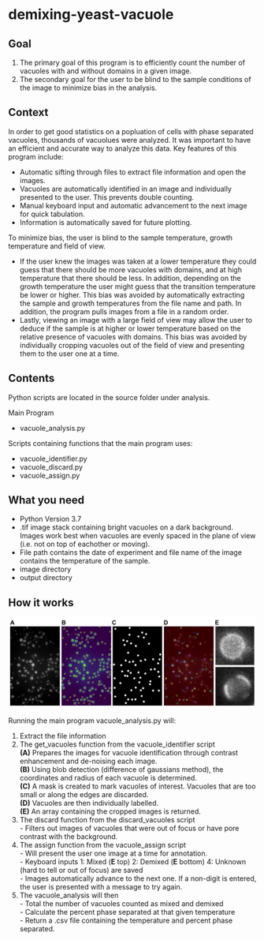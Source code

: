 # demixing-yeast-vacuole

## Goal

1. The primary goal of this program is to efficiently count the number of vacuoles with and without domains in a given image.
2. The secondary goal for the user to be blind to the sample conditions of the image to minimize bias in the analysis. 

## Context

In order to get good statistics on a popluation of cells with phase separated vacuoles, thousands of vacuolues were analyzed. It was important to have an efficient and accurate way to analyze this data. Key features of this program include: 
- Automatic sifting through files to extract file information and open the images.
- Vacuoles are automatically identified in an image and individually presented to the user. This prevents double counting.
- Manual keyboard input and automatic advancement to the next image for quick tabulation.
- Information is automatically saved for future plotting.

To minimize bias, the user is blind to the sample temperature, growth temperature and field of view. 
- If the user knew the images was taken at a lower temperature they could guess that there should be more vacuoles with domains, and at high temperature that there should be less. In addition, depending on the growth temperature the user might guess that the transition temperature be lower or higher. This bias was avoided by automatically extracting the sample and growth temperatures from the file name and path. In addition, the program pulls images from a file in a random order. 
- Lastly, viewing an image with a large field of view may allow the user to deduce if the sample is at higher or lower temperature based on the relative presence of vacuoles with domains. This bias was avoided by individually cropping vacuoles out of the field of view and presenting them to the user one at a time. 

## Contents

Python scripts are located in the source folder under analysis. 

Main Program
- vacuole_analysis.py

Scripts containing functions that the main program uses:
- vacuole_identifier.py
- vacuole_discard.py
- vacuole_assign.py

## What you need
- Python Version 3.7 
- .tif image stack containing bright vacuoles on a dark background. Images work best when vacuoles are evenly spaced in the plane of view (i.e. not on top of eachother or moving).
- File path contains the date of experiment and file name of the image contains the temperature of the sample. 
- image directory
- output directory

## How it works

![](src/images/workflow.png)

Running the main program vacuole_analysis.py will:
1. Extract the file information
2. The get_vacuoles function from the vacuole_identifier script\
        **(A)** Prepares the images for vacuole identification through contrast enhancement and de-noising each image.\
        **(B)** Using blob detection (difference of gaussians method), the coordinates and radius of each vacuole is determined.\
        **(C)** A mask is created to mark vacuoles of interest. Vacuoles that are too small or along the edges are discarded.\
        **(D)** Vacuoles are then individually labelled.\
        **(E)** An array containing the cropped images is returned.
3. The discard function from the discard_vacuoles script\
        - Filters out images of vacuoles that were out of focus or have pore contrast with the background.
4. The assign function from the vacuole_assign script\
        - Will present the user one image at a time for annotation.\
        - Keyboard inputs 1: Mixed (**E** top) 2: Demixed (**E** bottom) 4: Unknown (hard to tell or out of focus) are saved\
        - Images automatically advance to the next one. If a non-digit is entered, the user is presented with a message to try again.
5. The vacuole_analysis will then\
        - Total the number of vacuoles counted as mixed and demixed\
        - Calculate the percent phase separated at that given temperature\
        - Return a .csv file containing the temperature and percent phase separated.
